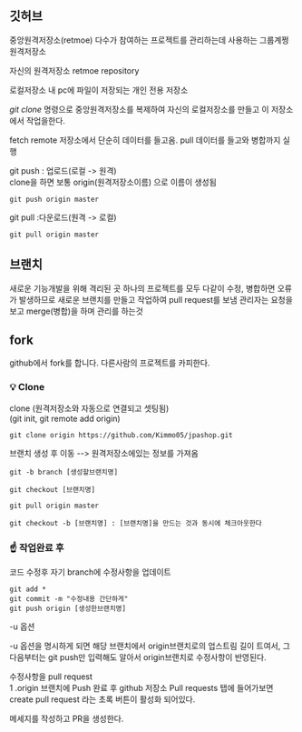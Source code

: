 ## 깃허브
중앙원격저장소(retmoe)
다수가 참여하는 프로젝트를 관리하는데 사용하는 그룹계쩡 원격저장소

자신의 원격저장소
retmoe repository

로컬저장소
내 pc에 파일이 저장되는 개인 전용 저장소

_git clone_ 명령으로 중앙원격저장소를 복제하여 자신의 로컬저장소를 만들고
이 저장소에서 작업을한다.

fetch
remote 저장소에서 단순히 데이터를 들고옴.
pull
데이터를 들고와 병합까지 실행

git push : 업로드(로컬 -> 원격) <br>
clone을 하면 보통 origin(원격저장소이름) 으로 이름이 생성됨
```
git push origin master
```
git pull :다운로드(원격 -> 로컬)
```
git pull origin master
```

## 브랜치
새로운 기능개발을 위해 격리된 곳
하나의 프로젝트를 모두 다같이 수정, 병합하면 오류가 발생하므로 
새로운 브랜치를 만들고 작업하여
pull request를 보냄
관리자는 요청을 보고 merge(병합)을 하며 관리를 하는것


## fork
github에서 fork를 합니다.
다른사람의 프로젝트를 카피한다.

### 💡 Clone 
clone
(원격저장소와 자동으로 연결되고 셋팅됨)<br>
(git init, git remote add origin)
```
git clone origin https://github.com/Kimmo05/jpashop.git
```

브랜치 생성 후 이동 --> 원격저장소에있는 정보를 가져옴
```
git -b branch [생성할브랜치명]

git checkout [브랜치명]

git pull origin master

git checkout -b [브랜치명] : [브랜치명]을 만드는 것과 동시에 체크아웃한다
```

### ☝️ 작업완료 후
 코드 수정후 자기 branch에 수정사항을 업데이트
```
git add *
git commit -m "수정내용 간단하게"
git push origin [생성한브랜치명]
```
-u 옵션

-u 옵션을 명시하게 되면 해당 브랜치에서 origin브랜치로의 업스트림 길이 트여서, 그 다음부터는 git push만 입력해도 알아서 origin브랜치로 수정사항이 반영된다.<Br>

 수정사항을 pull request<br>
  1 .origin 브랜치에 Push 완료 후 github 저장소 Pull requests 탭에 들어가보면 create pull request 라는 초록 버튼이 활성화 되어있다.

메세지를 작성하고 PR을 생성한다.

